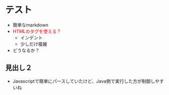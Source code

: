 # テスト
- 簡単なmarkdown
- <font color="red">HTMLのタグを使える？</font>
   - インデント
   - 少しだけ複雑
- どうなるか？

## 見出し２
- Javascriptで簡単にパースしていたけど、Java側で実行した方が制御しやすいね

